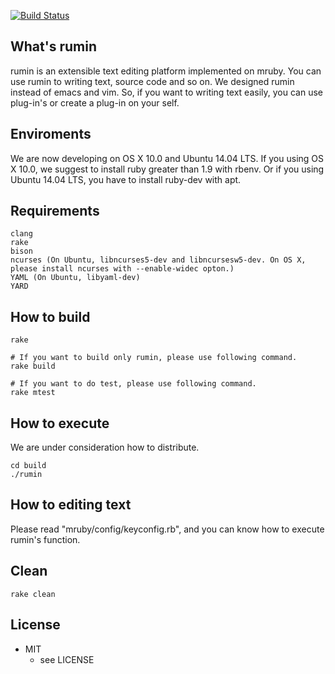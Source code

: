 [![Build Status](https://travis-ci.org/ncq/rumin.svg?branch=master)](https://travis-ci.org/ncq/rumin)

## What's rumin
rumin is an extensible text editing platform implemented on mruby.
You can use rumin to writing text, source code and so on.
We designed rumin instead of emacs and vim.
So, if you want to writing text easily, 
you can use plug-in's or create a plug-in on your self.

## Enviroments
We are now developing on OS X 10.0 and Ubuntu 14.04 LTS.
If you using OS X 10.0, we suggest to install ruby greater than 1.9 with rbenv.
Or if you using Ubuntu 14.04 LTS, you have to install ruby-dev with apt.

## Requirements

    clang
    rake
    bison
    ncurses (On Ubuntu, libncurses5-dev and libncursesw5-dev. On OS X, please install ncurses with --enable-widec opton.)
    YAML (On Ubuntu, libyaml-dev)
    YARD

## How to build

    rake
    
    # If you want to build only rumin, please use following command.
    rake build

    # If you want to do test, please use following command.
    rake mtest
    
## How to execute
We are under consideration how to distribute.

    cd build
    ./rumin

## How to editing text
Please read "mruby/config/keyconfig.rb", and you can know how to execute rumin's function.

## Clean

    rake clean

## License
* MIT
  * see LICENSE

